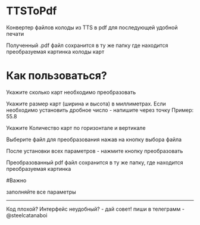 # TTSToPdf
Конвертер файлов колоды из TTS в pdf для последующей удобной печати

Полученный .pdf файл сохранится в ту же папку где находится преобразуемая картинка колоды карт

# Как пользоваться?

Укажите сколько карт необходимо преобразовать

Укажите размер карт (ширина и высота) в миллиметрах. Если необходимо установить дробное число - напишите через точку
Пример: 55.8

Укажите Количество карт по горизонтале и вертикале

Выберите файл для преобразования нажав на кнопку выбора файла

После установки всех параметров - нажмите кнопку преобразовать

Преобразованный pdf файл сохранится в ту же папку, где находится преобразуемая картинка


#Важно

заполняйте все параметры

___________________________
Код плохой? Интерфейс неудобный? - дай совет! пиши в телеграмм  - @steelcatanaboi 
